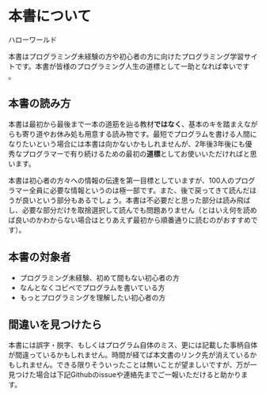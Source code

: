 # 本書について

ハローワールド

本書はプログラミング未経験の方や初心者の方に向けたプログラミング学習サイトです。本書が皆様のプログラミング人生の道標として一助となれば幸いです 。

## 本書の読み方

本書は最初から最後まで一本の道筋を辿る教材**ではなく**、基本のキを踏まえながらも寄り道やお休み処も用意する読み物です。最短でプログラムを書ける人間になりたいという場合には本書は向かないかもしれませんが、2年後3年後にも優秀なプログラマーで有り続けるための最初の**道標**としてお使いいただければと思います。

本書は初心者の方々への情報の伝達を第一目標としていますが、100人のプログラマー全員に必要な情報というのは極一部です。また、後で戻ってきて読んだほうが良いという部分もあるでしょう。本書は不必要だと思った部分は読み飛ばし、必要な部分だけを取捨選択して読んでも問題ありません（とはいえ何を読めば良いのかわからない場合はとりあえず最初から順番通りに読むのがおすすめです）。

## 本書の対象者

* プログラミング未経験、初めて間もない初心者の方
* なんとなくコピペでプログラムを書いている方
* もっとプログラミングを理解したい初心者の方

## 間違いを見つけたら

本書には誤字・脱字、もしくはプログラム自体のミス、更には記載した事柄自体が間違っているかもしれません。時間が経てば本文書のリンク先が消えているかもしれません。できる限りそういったことは無いことが望ましいですが、万が一見つけた場合は下記Githubのissueや連絡先までご一報いただけると助かります。
